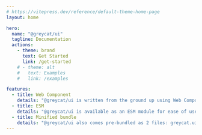 ```yaml
---
# https://vitepress.dev/reference/default-theme-home-page
layout: home

hero:
  name: "@greycat/ui"
  tagline: Documentation
  actions:
    - theme: brand
      text: Get Started
      link: /get-started
    # - theme: alt
    #   text: Examples
    #   link: /examples

features:
  - title: Web Component
    details: "@greycat/ui is written from the ground up using Web Components."
  - title: ESM
    details: "@greycat/ui is available as an ESM module for ease of use with the latest browser and/or bundlers."
  - title: Minified bundle
    details: "@greycat/ui also comes pre-bundled as 2 files: greycat.ui.js & greycat.ui.css"
---
```


